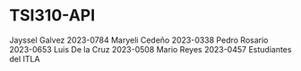 # TSI310-API
Jayssel Galvez 2023-0784
Maryeli Cedeño 2023-0338
Pedro Rosario 2023-0653
Luis De la Cruz 2023-0508
Mario Reyes 2023-0457
Estudiantes del ITLA
